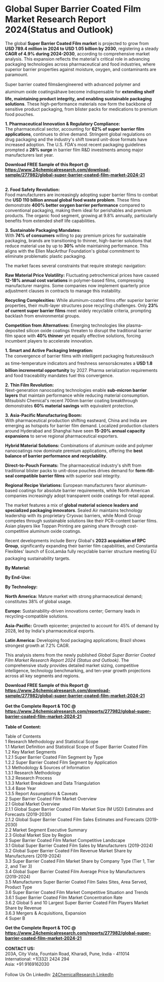 <h1>Global Super Barrier Coated Film Market Research Report 2024(Status and Outlook)</h1><p>The global <strong>Super Barrier Coated Film market</strong> is projected to grow from <strong>USD 789.4 million in 2024 to USD 1.05 billion by 2030</strong>, registering a steady <strong>CAGR of 4.9% during 2024-2030</strong>, according to comprehensive market analysis. This expansion reflects the material's critical role in advancing packaging technologies across pharmaceutical and food industries, where superior barrier properties against moisture, oxygen, and contaminants are paramount.</p><p>Super barrier coated filmsâengineered with advanced polymer and aluminum oxide coatingsâhave become indispensable for <strong>extending shelf life, maintaining product integrity, and enabling sustainable packaging solutions</strong>. These high-performance materials now form the backbone of sensitive product packaging, from blister packs for medications to premium food pouches.</p><p><strong>1. Pharmaceutical Innovation &amp; Regulatory Compliance:</strong><br>
The pharmaceutical sector, accounting for <strong>62% of super barrier film applications</strong>, continues to drive demand. Stringent global regulations on drug packaging and the industry's shift toward unit-dose formats have increased adoption. The U.S. FDA's most recent packaging guidelines prompted a <strong>28% surge</strong> in barrier film R&amp;D investments among major manufacturers last year.</p><div><b>Download FREE Sample of this Report @ 
            <a href="https://www.24chemicalresearch.com/download-sample/277982/global-super-barrier-coated-film-market-2024-21">
            https://www.24chemicalresearch.com/download-sample/277982/global-super-barrier-coated-film-market-2024-21</a></b></div><br><p><strong>2. Food Safety Revolution:</strong><br>
Food manufacturers are increasingly adopting super barrier films to combat the <strong>USD 110 billion annual global food waste problem</strong>. These films demonstrate <strong>400% better oxygen barrier performance</strong> compared to conventional packaging, making them ideal for perishables and premium products. The organic food segment, growing at 9.8% annually, particularly benefits from extended shelf life capabilities.</p><p><strong>3. Sustainable Packaging Mandates:</strong><br>
With <strong>74% of consumers</strong> willing to pay premium prices for sustainable packaging, brands are transitioning to thinner, high-barrier solutions that reduce material use by up to <strong>30%</strong> while maintaining performance. This aligns with the Ellen MacArthur Foundation's global commitment to eliminate problematic plastic packaging.</p><p>The market faces several constraints that require strategic navigation:</p><p><strong>Raw Material Price Volatility:</strong> Fluctuating petrochemical prices have caused <strong>12-18% annual cost variations</strong> in polymer-based films, compressing manufacturer margins. Some companies now implement quarterly price adjustment clauses in contracts to manage this instability.</p><p><strong>Recycling Complexities:</strong> While aluminum-coated films offer superior barrier properties, their multi-layer structures pose recycling challenges. Only <strong>23% of current super barrier films</strong> meet widely recyclable criteria, prompting backlash from environmental groups.</p><p><strong>Competition from Alternatives:</strong> Emerging technologies like plasma-deposited silicon oxide coatings threaten to disrupt the traditional barrier film space with <strong>40% thinner</strong> yet equally effective solutions, forcing incumbent players to accelerate innovation.</p><p><strong>1. Smart and Active Packaging Integration:</strong><br>
The convergence of barrier films with intelligent packaging featuresâsuch as time-temperature indicators and freshness sensorsâcreates a <strong>USD 1.8 billion incremental opportunity</strong> by 2027. Pharma serialization requirements and food traceability mandates fuel this convergence.</p><p><strong>2. Thin Film Revolution:</strong><br>
Next-generation nanocoating technologies enable <strong>sub-micron barrier layers</strong> that maintain performance while reducing material consumption. Mitsubishi Chemical's recent 700nm barrier coating breakthrough demonstrates <strong>60% material savings</strong> with equivalent protection.</p><p><strong>3. Asia-Pacific Manufacturing Boom:</strong><br>
With pharmaceutical production shifting eastward, China and India are emerging as hotspots for barrier film demand. Localized production clusters around Hyderabad and Shanghai have seen <strong>15-20% annual capacity expansions</strong> to serve regional pharmaceutical exporters.</p><p><strong>Hybrid Material Solutions:</strong> Combinations of aluminum oxide and polymer nanocoatings now dominate premium applications, offering the <strong>best balance of barrier performance and recyclability</strong>.</p><p><strong>Direct-to-Pouch Formats:</strong> The pharmaceutical industry's shift from traditional blister packs to unit-dose pouches drives demand for <strong>form-fill-seal compatible barrier films</strong> with superior seal integrity.</p><p><strong>Regional Recipe Variations:</strong> European manufacturers favor aluminum-based coatings for absolute barrier requirements, while North American companies increasingly adopt transparent oxide coatings for retail appeal.</p><p>The market features a mix of <strong>global material science leaders and specialized packaging innovators</strong>. Sealed Air maintains technology leadership with its proprietary Cryovac barriers, while Mondi Group competes through sustainable solutions like their PCR-content barrier films. Asian players like Toppan Printing are gaining share through cost-competitive aluminum oxide coatings.</p><p>Recent developments include Berry Global's <strong>2023 acquisition of RPC Group</strong>, significantly expanding their barrier film capabilities, and Constantia Flexibles' launch of EcoLamâa fully recyclable barrier structure meeting EU packaging sustainability targets.</p><p><strong>By Material:</strong></p><p><strong>By End-Use:</strong></p><p><strong>By Technology:</strong></p><p><strong>North America:</strong> Mature market with strong pharmaceutical demand; constitutes 38% of global usage.</p><p><strong>Europe:</strong> Sustainability-driven innovations center; Germany leads in recycling-compatible solutions.</p><p><strong>Asia-Pacific:</strong> Growth epicenter; projected to account for 45% of demand by 2028, led by India's pharmaceutical exports.</p><p><strong>Latin America:</strong> Developing food packaging applications; Brazil shows strongest growth at 7.2% CAGR.</p><p>This analysis stems from the newly published <em>Global Super Barrier Coated Film Market Research Report 2024 (Status and Outlook)</em>. The comprehensive study provides detailed market sizing, competitive intelligence, technology benchmarking, and ten-year growth projections across all key segments and regions.</p><div><b>Download FREE Sample of this Report @ 
            <a href="https://www.24chemicalresearch.com/download-sample/277982/global-super-barrier-coated-film-market-2024-21">
            https://www.24chemicalresearch.com/download-sample/277982/global-super-barrier-coated-film-market-2024-21</a></b></div><br><div><b>Get the Complete Report & TOC @ 
            <a href="https://www.24chemicalresearch.com/reports/277982/global-super-barrier-coated-film-market-2024-21">
            https://www.24chemicalresearch.com/reports/277982/global-super-barrier-coated-film-market-2024-21</a></b></div><br>
            <b>Table of Content:</b><p>Table of Contents<br />
1 Research Methodology and Statistical Scope<br />
1.1 Market Definition and Statistical Scope of Super Barrier Coated Film<br />
1.2 Key Market Segments<br />
1.2.1 Super Barrier Coated Film Segment by Type<br />
1.2.2 Super Barrier Coated Film Segment by Application<br />
1.3 Methodology & Sources of Information<br />
1.3.1 Research Methodology<br />
1.3.2 Research Process<br />
1.3.3 Market Breakdown and Data Triangulation<br />
1.3.4 Base Year<br />
1.3.5 Report Assumptions & Caveats<br />
2 Super Barrier Coated Film Market Overview<br />
2.1 Global Market Overview<br />
2.1.1 Global Super Barrier Coated Film Market Size (M USD) Estimates and Forecasts (2019-2030)<br />
2.1.2 Global Super Barrier Coated Film Sales Estimates and Forecasts (2019-2030)<br />
2.2 Market Segment Executive Summary<br />
2.3 Global Market Size by Region<br />
3 Super Barrier Coated Film Market Competitive Landscape<br />
3.1 Global Super Barrier Coated Film Sales by Manufacturers (2019-2024)<br />
3.2 Global Super Barrier Coated Film Revenue Market Share by Manufacturers (2019-2024)<br />
3.3 Super Barrier Coated Film Market Share by Company Type (Tier 1, Tier 2, and Tier 3)<br />
3.4 Global Super Barrier Coated Film Average Price by Manufacturers (2019-2024)<br />
3.5 Manufacturers Super Barrier Coated Film Sales Sites, Area Served, Product Type<br />
3.6 Super Barrier Coated Film Market Competitive Situation and Trends<br />
3.6.1 Super Barrier Coated Film Market Concentration Rate<br />
3.6.2 Global 5 and 10 Largest Super Barrier Coated Film Players Market Share by Revenue<br />
3.6.3 Mergers & Acquisitions, Expansion<br />
4 Super B</p><div><b>Get the Complete Report & TOC @ 
            <a href="https://www.24chemicalresearch.com/reports/277982/global-super-barrier-coated-film-market-2024-21">
            https://www.24chemicalresearch.com/reports/277982/global-super-barrier-coated-film-market-2024-21</a></b></div><br><b>CONTACT US:</b><br>
            203A, City Vista, Fountain Road, Kharadi, Pune, India - 411014<br>
            International: +1(332) 2424 294<br>
            Asia: +91 9169162030 <br><br>
            Follow Us On LinkedIn: <a href="https://www.linkedin.com/company/24chemicalresearch/">24ChemicalResearch LinkedIn</a>